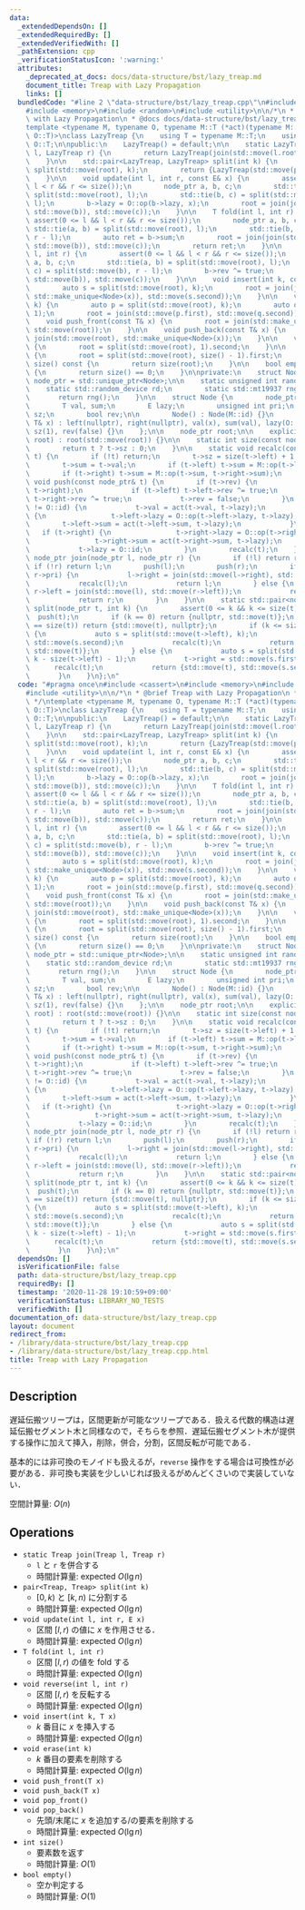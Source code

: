 ```yaml
---
data:
  _extendedDependsOn: []
  _extendedRequiredBy: []
  _extendedVerifiedWith: []
  _pathExtension: cpp
  _verificationStatusIcon: ':warning:'
  attributes:
    _deprecated_at_docs: docs/data-structure/bst/lazy_treap.md
    document_title: Treap with Lazy Propagation
    links: []
  bundledCode: "#line 2 \"data-structure/bst/lazy_treap.cpp\"\n#include <cassert>\n\
    #include <memory>\n#include <random>\n#include <utility>\n\n/*\n * @brief Treap\
    \ with Lazy Propagation\n * @docs docs/data-structure/bst/lazy_treap.md\n */\n\
    template <typename M, typename O, typename M::T (*act)(typename M::T, typename\
    \ O::T)>\nclass LazyTreap {\n    using T = typename M::T;\n    using E = typename\
    \ O::T;\n\npublic:\n    LazyTreap() = default;\n\n    static LazyTreap join(LazyTreap\
    \ l, LazyTreap r) {\n        return LazyTreap(join(std::move(l.root), std::move(r.root)));\n\
    \    }\n\n    std::pair<LazyTreap, LazyTreap> split(int k) {\n        auto p =\
    \ split(std::move(root), k);\n        return {LazyTreap(std::move(p.first)), LazyTreap(std::move(p.second))};\n\
    \    }\n\n    void update(int l, int r, const E& x) {\n        assert(0 <= l &&\
    \ l < r && r <= size());\n        node_ptr a, b, c;\n        std::tie(a, b) =\
    \ split(std::move(root), l);\n        std::tie(b, c) = split(std::move(b), r -\
    \ l);\n        b->lazy = O::op(b->lazy, x);\n        root = join(join(std::move(a),\
    \ std::move(b)), std::move(c));\n    }\n\n    T fold(int l, int r) {\n       \
    \ assert(0 <= l && l < r && r <= size());\n        node_ptr a, b, c;\n       \
    \ std::tie(a, b) = split(std::move(root), l);\n        std::tie(b, c) = split(std::move(b),\
    \ r - l);\n        auto ret = b->sum;\n        root = join(join(std::move(a),\
    \ std::move(b)), std::move(c));\n        return ret;\n    }\n\n    void reverse(int\
    \ l, int r) {\n        assert(0 <= l && l < r && r <= size());\n        node_ptr\
    \ a, b, c;\n        std::tie(a, b) = split(std::move(root), l);\n        std::tie(b,\
    \ c) = split(std::move(b), r - l);\n        b->rev ^= true;\n        root = join(join(std::move(a),\
    \ std::move(b)), std::move(c));\n    }\n\n    void insert(int k, const T& x) {\n\
    \        auto s = split(std::move(root), k);\n        root = join(join(std::move(s.first),\
    \ std::make_unique<Node>(x)), std::move(s.second));\n    }\n\n    void erase(int\
    \ k) {\n        auto p = split(std::move(root), k);\n        auto q = split(std::move(p.second),\
    \ 1);\n        root = join(std::move(p.first), std::move(q.second));\n    }\n\n\
    \    void push_front(const T& x) {\n        root = join(std::make_unique<Node>(x),\
    \ std::move(root));\n    }\n\n    void push_back(const T& x) {\n        root =\
    \ join(std::move(root), std::make_unique<Node>(x));\n    }\n\n    void pop_front()\
    \ {\n        root = split(std::move(root), 1).second;\n    }\n\n    void pop_back()\
    \ {\n        root = split(std::move(root), size() - 1).first;\n    }\n\n    int\
    \ size() const {\n        return size(root);\n    }\n\n    bool empty() const\
    \ {\n        return size() == 0;\n    }\n\nprivate:\n    struct Node;\n    using\
    \ node_ptr = std::unique_ptr<Node>;\n\n    static unsigned int rand() {\n    \
    \    static std::random_device rd;\n        static std::mt19937 rng(rd());\n \
    \       return rng();\n    }\n\n    struct Node {\n        node_ptr left, right;\n\
    \        T val, sum;\n        E lazy;\n        unsigned int pri;\n        int\
    \ sz;\n        bool rev;\n\n        Node() : Node(M::id) {}\n        Node(const\
    \ T& x) : left(nullptr), right(nullptr), val(x), sum(val), lazy(O::id), pri(rand()),\
    \ sz(1), rev(false) {}\n    };\n\n    node_ptr root;\n\n    explicit LazyTreap(node_ptr\
    \ root) : root(std::move(root)) {}\n\n    static int size(const node_ptr& t) {\n\
    \        return t ? t->sz : 0;\n    }\n\n    static void recalc(const node_ptr&\
    \ t) {\n        if (!t) return;\n        t->sz = size(t->left) + 1 + size(t->right);\n\
    \        t->sum = t->val;\n        if (t->left) t->sum = M::op(t->left->sum, t->sum);\n\
    \        if (t->right) t->sum = M::op(t->sum, t->right->sum);\n    }\n\n    static\
    \ void push(const node_ptr& t) {\n        if (t->rev) {\n            std::swap(t->left,\
    \ t->right);\n            if (t->left) t->left->rev ^= true;\n            if (t->right)\
    \ t->right->rev ^= true;\n            t->rev = false;\n        }\n        if (t->lazy\
    \ != O::id) {\n            t->val = act(t->val, t->lazy);\n            if (t->left)\
    \ {\n                t->left->lazy = O::op(t->left->lazy, t->lazy);\n        \
    \        t->left->sum = act(t->left->sum, t->lazy);\n            }\n         \
    \   if (t->right) {\n                t->right->lazy = O::op(t->right->lazy, t->lazy);\n\
    \                t->right->sum = act(t->right->sum, t->lazy);\n            }\n\
    \            t->lazy = O::id;\n        }\n        recalc(t);\n    }\n\n    static\
    \ node_ptr join(node_ptr l, node_ptr r) {\n        if (!l) return r;\n       \
    \ if (!r) return l;\n        push(l);\n        push(r);\n        if (l->pri >\
    \ r->pri) {\n            l->right = join(std::move(l->right), std::move(r));\n\
    \            recalc(l);\n            return l;\n        } else {\n           \
    \ r->left = join(std::move(l), std::move(r->left));\n            recalc(r);\n\
    \            return r;\n        }\n    }\n\n    static std::pair<node_ptr, node_ptr>\
    \ split(node_ptr t, int k) {\n        assert(0 <= k && k <= size(t));\n      \
    \  push(t);\n        if (k == 0) return {nullptr, std::move(t)};\n        if (k\
    \ == size(t)) return {std::move(t), nullptr};\n        if (k <= size(t->left))\
    \ {\n            auto s = split(std::move(t->left), k);\n            t->left =\
    \ std::move(s.second);\n            recalc(t);\n            return {std::move(s.first),\
    \ std::move(t)};\n        } else {\n            auto s = split(std::move(t->right),\
    \ k - size(t->left) - 1);\n            t->right = std::move(s.first);\n      \
    \      recalc(t);\n            return {std::move(t), std::move(s.second)};\n \
    \       }\n    }\n};\n"
  code: "#pragma once\n#include <cassert>\n#include <memory>\n#include <random>\n\
    #include <utility>\n\n/*\n * @brief Treap with Lazy Propagation\n * @docs docs/data-structure/bst/lazy_treap.md\n\
    \ */\ntemplate <typename M, typename O, typename M::T (*act)(typename M::T, typename\
    \ O::T)>\nclass LazyTreap {\n    using T = typename M::T;\n    using E = typename\
    \ O::T;\n\npublic:\n    LazyTreap() = default;\n\n    static LazyTreap join(LazyTreap\
    \ l, LazyTreap r) {\n        return LazyTreap(join(std::move(l.root), std::move(r.root)));\n\
    \    }\n\n    std::pair<LazyTreap, LazyTreap> split(int k) {\n        auto p =\
    \ split(std::move(root), k);\n        return {LazyTreap(std::move(p.first)), LazyTreap(std::move(p.second))};\n\
    \    }\n\n    void update(int l, int r, const E& x) {\n        assert(0 <= l &&\
    \ l < r && r <= size());\n        node_ptr a, b, c;\n        std::tie(a, b) =\
    \ split(std::move(root), l);\n        std::tie(b, c) = split(std::move(b), r -\
    \ l);\n        b->lazy = O::op(b->lazy, x);\n        root = join(join(std::move(a),\
    \ std::move(b)), std::move(c));\n    }\n\n    T fold(int l, int r) {\n       \
    \ assert(0 <= l && l < r && r <= size());\n        node_ptr a, b, c;\n       \
    \ std::tie(a, b) = split(std::move(root), l);\n        std::tie(b, c) = split(std::move(b),\
    \ r - l);\n        auto ret = b->sum;\n        root = join(join(std::move(a),\
    \ std::move(b)), std::move(c));\n        return ret;\n    }\n\n    void reverse(int\
    \ l, int r) {\n        assert(0 <= l && l < r && r <= size());\n        node_ptr\
    \ a, b, c;\n        std::tie(a, b) = split(std::move(root), l);\n        std::tie(b,\
    \ c) = split(std::move(b), r - l);\n        b->rev ^= true;\n        root = join(join(std::move(a),\
    \ std::move(b)), std::move(c));\n    }\n\n    void insert(int k, const T& x) {\n\
    \        auto s = split(std::move(root), k);\n        root = join(join(std::move(s.first),\
    \ std::make_unique<Node>(x)), std::move(s.second));\n    }\n\n    void erase(int\
    \ k) {\n        auto p = split(std::move(root), k);\n        auto q = split(std::move(p.second),\
    \ 1);\n        root = join(std::move(p.first), std::move(q.second));\n    }\n\n\
    \    void push_front(const T& x) {\n        root = join(std::make_unique<Node>(x),\
    \ std::move(root));\n    }\n\n    void push_back(const T& x) {\n        root =\
    \ join(std::move(root), std::make_unique<Node>(x));\n    }\n\n    void pop_front()\
    \ {\n        root = split(std::move(root), 1).second;\n    }\n\n    void pop_back()\
    \ {\n        root = split(std::move(root), size() - 1).first;\n    }\n\n    int\
    \ size() const {\n        return size(root);\n    }\n\n    bool empty() const\
    \ {\n        return size() == 0;\n    }\n\nprivate:\n    struct Node;\n    using\
    \ node_ptr = std::unique_ptr<Node>;\n\n    static unsigned int rand() {\n    \
    \    static std::random_device rd;\n        static std::mt19937 rng(rd());\n \
    \       return rng();\n    }\n\n    struct Node {\n        node_ptr left, right;\n\
    \        T val, sum;\n        E lazy;\n        unsigned int pri;\n        int\
    \ sz;\n        bool rev;\n\n        Node() : Node(M::id) {}\n        Node(const\
    \ T& x) : left(nullptr), right(nullptr), val(x), sum(val), lazy(O::id), pri(rand()),\
    \ sz(1), rev(false) {}\n    };\n\n    node_ptr root;\n\n    explicit LazyTreap(node_ptr\
    \ root) : root(std::move(root)) {}\n\n    static int size(const node_ptr& t) {\n\
    \        return t ? t->sz : 0;\n    }\n\n    static void recalc(const node_ptr&\
    \ t) {\n        if (!t) return;\n        t->sz = size(t->left) + 1 + size(t->right);\n\
    \        t->sum = t->val;\n        if (t->left) t->sum = M::op(t->left->sum, t->sum);\n\
    \        if (t->right) t->sum = M::op(t->sum, t->right->sum);\n    }\n\n    static\
    \ void push(const node_ptr& t) {\n        if (t->rev) {\n            std::swap(t->left,\
    \ t->right);\n            if (t->left) t->left->rev ^= true;\n            if (t->right)\
    \ t->right->rev ^= true;\n            t->rev = false;\n        }\n        if (t->lazy\
    \ != O::id) {\n            t->val = act(t->val, t->lazy);\n            if (t->left)\
    \ {\n                t->left->lazy = O::op(t->left->lazy, t->lazy);\n        \
    \        t->left->sum = act(t->left->sum, t->lazy);\n            }\n         \
    \   if (t->right) {\n                t->right->lazy = O::op(t->right->lazy, t->lazy);\n\
    \                t->right->sum = act(t->right->sum, t->lazy);\n            }\n\
    \            t->lazy = O::id;\n        }\n        recalc(t);\n    }\n\n    static\
    \ node_ptr join(node_ptr l, node_ptr r) {\n        if (!l) return r;\n       \
    \ if (!r) return l;\n        push(l);\n        push(r);\n        if (l->pri >\
    \ r->pri) {\n            l->right = join(std::move(l->right), std::move(r));\n\
    \            recalc(l);\n            return l;\n        } else {\n           \
    \ r->left = join(std::move(l), std::move(r->left));\n            recalc(r);\n\
    \            return r;\n        }\n    }\n\n    static std::pair<node_ptr, node_ptr>\
    \ split(node_ptr t, int k) {\n        assert(0 <= k && k <= size(t));\n      \
    \  push(t);\n        if (k == 0) return {nullptr, std::move(t)};\n        if (k\
    \ == size(t)) return {std::move(t), nullptr};\n        if (k <= size(t->left))\
    \ {\n            auto s = split(std::move(t->left), k);\n            t->left =\
    \ std::move(s.second);\n            recalc(t);\n            return {std::move(s.first),\
    \ std::move(t)};\n        } else {\n            auto s = split(std::move(t->right),\
    \ k - size(t->left) - 1);\n            t->right = std::move(s.first);\n      \
    \      recalc(t);\n            return {std::move(t), std::move(s.second)};\n \
    \       }\n    }\n};\n"
  dependsOn: []
  isVerificationFile: false
  path: data-structure/bst/lazy_treap.cpp
  requiredBy: []
  timestamp: '2020-11-28 19:10:59+09:00'
  verificationStatus: LIBRARY_NO_TESTS
  verifiedWith: []
documentation_of: data-structure/bst/lazy_treap.cpp
layout: document
redirect_from:
- /library/data-structure/bst/lazy_treap.cpp
- /library/data-structure/bst/lazy_treap.cpp.html
title: Treap with Lazy Propagation
---
```

## Description

遅延伝搬ツリープは，区間更新が可能なツリープである．扱える代数的構造は遅延伝搬セグメント木と同様なので，そちらを参照．遅延伝搬セグメント木が提供する操作に加えて挿入，削除，併合，分割，区間反転が可能である．

基本的には非可換のモノイドも扱えるが，`reverse` 操作をする場合は可換性が必要がある．非可換も実装を少しいじれば扱えるがめんどくさいので実装していない．

空間計算量: $O(n)$

## Operations

- `static Treap join(Treap l, Treap r)`
    - `l` と `r` を併合する
    - 時間計算量: $\mathrm{expected}\ O(\lg n)$
- `pair<Treap, Treap> split(int k)`
    - $[0, k)$ と $[k, n)$ に分割する
    - 時間計算量: $\mathrm{expected}\ O(\lg n)$
- `void update(int l, int r, E x)`
    - 区間 $[l, r)$ の値に $x$ を作用させる．
    - 時間計算量: $\mathrm{expected}\ O(\lg n)$
- `T fold(int l, int r)`
    - 区間 $[l, r)$ の値を fold する
    - 時間計算量: $\mathrm{expected}\ O(\lg n)$
- `void reverse(int l, int r)`
    - 区間 $[l, r)$ を反転する
    - 時間計算量: $\mathrm{expected}\ O(\lg n)$
- `void insert(int k, T x)`
    - $k$ 番目に $x$ を挿入する
    - 時間計算量: $\mathrm{expected}\ O(\lg n)$
- `void erase(int k)`
    - $k$ 番目の要素を削除する
    - 時間計算量: $\mathrm{expected}\ O(\lg n)$
- `void push_front(T x)`
- `void push_back(T x)`
- `void pop_front()`
- `void pop_back()`
    - 先頭/末尾に $x$ を追加する/の要素を削除する
    - 時間計算量: $\mathrm{expected}\ O(\lg n)$
- `int size()`
    - 要素数を返す
    - 時間計算量: $O(1)$
- `bool empty()`
    - 空か判定する
    - 時間計算量: $O(1)$